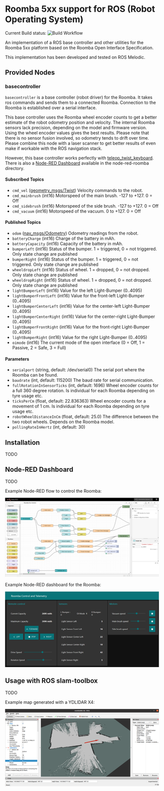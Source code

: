 # Roomba 5xx support for ROS (Robot Operating System)

Current Build status: ![Build Workflow](https://github.com/mirkosertic/roomba500/workflows/build/badge.svg) 

An implementation of a ROS base controller and other utilities for the Roomba 5xx platform based on the Roomba Open Interface
Specification.

This implementation has been developed and tested on ROS Melodic.

## Provided Nodes

### basecontroller

`basecontroller` is a base controller (robot driver) for the Roomba. It takes ros commands and sends them to a connected
Roomba. Connection to the Roomba is established over a serial interface.

This base controller uses the Roomba wheel encoder counts to get a better estimate of the robot odometry position and velocity. The internal Roomba sensors lack precision, depending on the model and firmware version. Using the wheel encoder values gives the best results. Please note that there is no sensor fusion involved, so odometry tends to drift over time. Please combine this node with a laser scanner to get better results of even make if workable with the ROS navigation stack.

However, this base controller works perfectly with [teleop_twist_keyboard](http://wiki.ros.org/teleop_twist_keyboard). There is
also a [Node-RED Dashboard](https://nodered.org/) available in the node-red-roomba directory.

#### Subscribed Topics

* `cmd_vel` ([geometry_msgs/Twist](http://docs.ros.org/en/api/geometry_msgs/html/msg/Twist.html))
  Velocity commands to the robot.
* `cmd_mainbrush` (int16)
  Motorspeed of the main brush. -127 to +127. 0 = Off
* `cmd_sidebrush` (int16)
  Motorspeed of the side brush. -127 to +127. 0 = Off
* `cmd_vacuum` (int16)
  Motorspeed of the vacuum. 0 to +127. 0 = Off

#### Published Topics

* `odom` ([nav_msgs/Odometry](http://docs.ros.org/en/api/nav_msgs/html/msg/Odometry.html))
  Odometry readings from the robot.
* `batteryCharge` (int16)
  Charge of the battery in mAh.
* `batteryCapacity` (int16)
  Capacity of the battery in mAh.
* `bumperLeft` (int16)
  Status of the bumper. 1 = triggered, 0 = not triggered. Only state change are published
* `bumperRight` (int16)
  Status of the bumper. 1 = triggered, 0 = not triggered. Only state change are published
* `wheeldropLeft` (int16)
  Status of wheel. 1 = dropped, 0 = not dropped. Only state change are published
* `wheeldropRight` (int16)
  Status of wheel. 1 = dropped, 0 = not dropped. Only state change are published
* `lightBumperLeft` (int16)
  Value for the left Light-Bumper (0..4095)
* `lightBumperFrontLeft` (int16)
  Value for the front-left Light-Bumper (0..4095)  
* `lightBumperCenterLeft` (int16)
  Value for the center-left Light-Bumper (0..4095)  
* `lightBumperCenterRight` (int16)
  Value for the center-right Light-Bumper (0..4095)  
* `lightBumperFrontRight` (int16)
  Value for the front-right Light-Bumper (0..4095)  
* `lightBumperRight` (int16)
  Value for the right Light-Bumper (0..4095)
* `oimode` (int16)
  The current mode of the open interface (0 = Off, 1 = Passive, 2 = Safe, 3 = Full)

#### Parameters

* `serialport` (string, default: /dev/serial0)
  The serial port where the Roomba can be found.
* `baudrate` (int, default: 115200)
  The baud rate for serial communication.
* `fullRotationInSensorTicks` (int, default: 1696)
  Wheel encoder counts for a full 360 degree rotation. Is individual for each Roomba depending on tyre usage etc. 
* `ticksPerCm` (float, default: 22.836363)
  Wheel encoder counts for a movement of 1 cm. Is individual for each Roomba depending on tyre usage etc.
* `robotWheelDistanceInCm` (float, default: 25.0)
  The difference between the two robot wheels. Depends on the Roomba model.
* `pollingRateInHertz` (int, default: 30)

## Installation

TODO

## Node-RED Dashboard

TODO

Example Node-RED flow to control the Roomba:

![Example Node-RED flow](doc/noderedflow.png)

Example Node-RED dashboard for the Roomba:

![Example Node-RED dashboard](doc/nodereddashboard.png)

## Usage with ROS slam-toolbox

TODO

Example map generated with a YDLIDAR X4:

![Example map](doc/examplemap.png)

